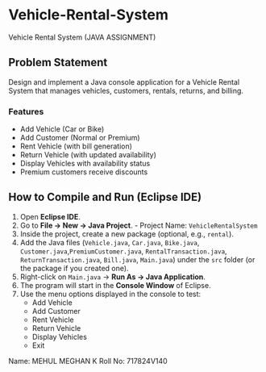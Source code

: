 # Vehicle-Rental-System
Vehicle Rental System (JAVA ASSIGNMENT)

## Problem Statement
Design and implement a Java console application for a Vehicle Rental System that manages vehicles, customers, rentals, returns, and billing.

### Features
- Add Vehicle (Car or Bike)
- Add Customer (Normal or Premium)
- Rent Vehicle (with bill generation)
- Return Vehicle (with updated availability)
- Display Vehicles with availability status
- Premium customers receive discounts 

## How to Compile and Run (Eclipse IDE)
1. Open **Eclipse IDE**.
2. Go to **File → New → Java Project**.  - Project Name: `VehicleRentalSystem`
3. Inside the project, create a new package (optional, e.g., `rental`).
4. Add the Java files (`Vehicle.java`, `Car.java`, `Bike.java`, `Customer.java`,`PremiumCustomer.java`, `RentalTransaction.java`, `ReturnTransaction.java`, `Bill.java`, `Main.java`) 
   under the `src` folder (or the package if you created one).
5. Right-click on `Main.java` → **Run As → Java Application**.
6. The program will start in the **Console Window** of Eclipse.
7. Use the menu options displayed in the console to test:
   - Add Vehicle
   - Add Customer
   - Rent Vehicle
   - Return Vehicle
   - Display Vehicles
   - Exit

Name: MEHUL MEGHAN K
Roll No: 717824V140 


